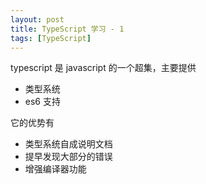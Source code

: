 ```yaml
---
layout: post
title: TypeScript 学习 - 1
tags: [TypeScript]
---
```


typescript 是 javascript 的一个超集，主要提供

- 类型系统
- es6 支持

它的优势有

- 类型系统自成说明文档
- 提早发现大部分的错误
- 增强编译器功能
